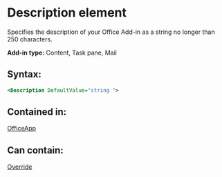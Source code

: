 
# Description element
Specifies the description of your Office Add-in as a string no longer than 250 characters.

 **Add-in type:** Content, Task pane, Mail


## Syntax:


```XML
<Description DefaultValue="string ">
```


## Contained in:

[OfficeApp](../../reference/manifest/officeapp.md)


## Can contain:

[Override](../../reference/manifest/override.md)


